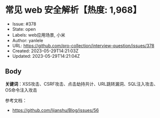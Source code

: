 # 常见 web 安全解析【热度: 1,968】

- Issue: #378
- State: open
- Labels: web应用场景, 小米
- Author: yanlele
- URL: https://github.com/pro-collection/interview-question/issues/378
- Created: 2023-05-29T14:21:03Z
- Updated: 2023-05-29T14:21:04Z

## Body

**关键词**：XSS攻击、CSRF攻击、点击劫持共计、URL跳转漏洞、SQL注入攻击、OS命令注入攻击

参考文档：
- https://github.com/ljianshu/Blog/issues/56

